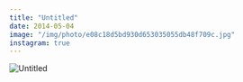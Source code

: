```yaml
---
title: "Untitled"
date: 2014-05-04
image: "/img/photo/e08c18d5bd930d653035055db48f709c.jpg"
instagram: true
---
```


![Untitled](/img/photo/e08c18d5bd930d653035055db48f709c.jpg)
